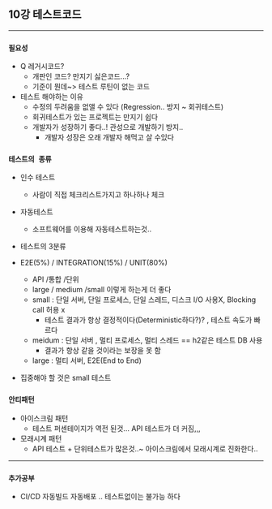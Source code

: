 ## 10강 테스트코드


---
### `필요성`
* Q 레거시코드?
  * 개판인 코드? 만지기 싫은코드...?
  * 기준이 뭔데~> 테스트 루틴이 없는 코드
* 테스트 해야하는 이유
  * 수정의 두려움을 없앨 수 있다 (Regression.. 방지 ~ 회귀테스트)
  * 회귀테스트가 있는 프로젝트는 만지기 쉽다
  * 개발자가 성장하기 좋다..! 관성으로 개발하기 방지..
    - 개발자 성장은 오래 개발자 해먹고 살 수있다


### `테스트의 종류` 
* 인수 테스트
  * 사람이 직접 체크리스트가지고 하나하나 체크
* 자동테스트
  * 소프트웨어를 이용해 자동테스트하는것..
  
 * 테스트의 3분류
  * E2E(5%) / INTEGRATION(15%) / UNIT(80%)
    - API /통합 /단위 
    - large / medium /small 이렇게 하는게 더 좋다
    - small : 단일 서버, 단일 프로세스, 단일 스레드, 디스크 I/O 사용X, Blocking call 허용 x
        + 테스트 결과가 항상 결정적이다(Deterministic하다?)? , 테스트 속도가 빠르다
    - meidum : 단일 서버 , 멀티 프로세스, 멀티 스레드 == h2같은 테스트 DB 사용
        + 결과가 항상 같을 것이라는 보장을 못 함
    - large : 멀티 서버, E2E(End to End)
  * 집중해야 할 것은 small 테스트 


### `안티패턴`
* 아이스크림 패턴
    * 테스트 퍼센테이지가 역전 된것... API 테스트가 더 커짐,,,
* 모래시계 패턴
    * API 테스트 + 단위테스트가 많은것..~ 아이스크림에서 모래시계로 진화한다..
 
---
### `추가공부`
* CI/CD  자동빌드 자동배포 .. 테스트없이는 불가능 하다 
